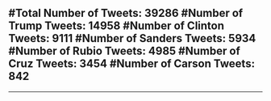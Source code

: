 #Total Number of Tweets: 39286 
#Number of Trump Tweets: 14958
#Number of Clinton Tweets: 9111
#Number of Sanders Tweets: 5934
#Number of Rubio Tweets: 4985
#Number of Cruz Tweets: 3454
#Number of Carson Tweets: 842
---
---
